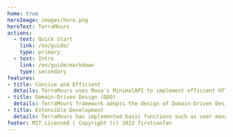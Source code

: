 ```yaml
---
home: true
heroImage: images/hero.png
heroText: TerraMours
actions:
  - text: Quick Start
    link: /en/guide/
    type: primary
  - text: Intro
    link: /en/guide/markdown
    type: secondary
features:
- title: Concise and Efficient
  details: TerraMours uses Masa's MinimalAPI to implement efficient HTTP API interfaces with minimal code, providing higher performance and lower latency.
- title: Domain-Driven Design (DDD)
  details: TerraMours framework adopts the design of Domain-Driven Design (DDD), providing better business recognition and management, better module division, better data mapping, better maintainability and scalability.
- title: Extensible Development
  details: TerraMours has implemented basic functions such as user management, permission verification, and log management. Developers can quickly develop related business systems based on business requirements.
footer: MIT Licensed | Copyright (c) 2023 firstsaofan
---
```


